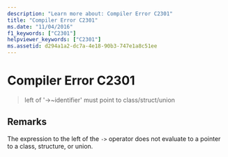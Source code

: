 ```yaml
---
description: "Learn more about: Compiler Error C2301"
title: "Compiler Error C2301"
ms.date: "11/04/2016"
f1_keywords: ["C2301"]
helpviewer_keywords: ["C2301"]
ms.assetid: d294a1a2-dc7a-4e18-90b3-747e1a8c51ee
---
```

# Compiler Error C2301

> left of '->~identifier' must point to class/struct/union

## Remarks

The expression to the left of the `->` operator does not evaluate to a pointer to a class, structure, or union.
